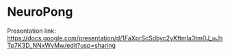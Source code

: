 # NeuroPong

Presentation link: https://docs.google.com/presentation/d/1FaXprScSdbyc2yKftmIa3tm0J_uJhTp7K3D_NNxWvMw/edit?usp=sharing
